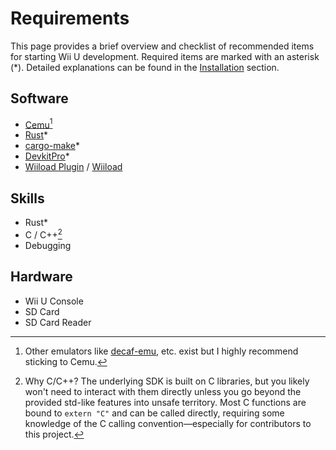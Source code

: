 # Requirements

This page provides a brief overview and checklist of recommended items for starting Wii U development. Required items are marked with an asterisk (*). Detailed explanations can be found in the [Installation](./install.md) section.

## Software

- [Cemu](https://cemu.info)[^1]
- [Rust](https://www.rust-lang.org/)*
- [cargo-make](https://github.com/sagiegurari/cargo-make)*
- [DevkitPro](https://devkitpro.org/)*
- [Wiiload Plugin](https://github.com/wiiu-env/wiiload_plugin) / [Wiiload](https://wiidatabase.de/downloads/pc-tools/wiiload/)

## Skills

- Rust*
- C / C++[^2]
- Debugging

## Hardware

- Wii U Console
- SD Card
- SD Card Reader

[^1]: Other emulators like [decaf-emu](https://github.com/decaf-emu/decaf-emu), etc. exist but I highly recommend sticking to Cemu.
[^2]: Why C/C++? The underlying SDK is built on C libraries, but you likely won't need to interact with them directly unless you go beyond the provided std-like features into unsafe territory. Most C functions are bound to `extern "C"` and can be called directly, requiring some knowledge of the C calling convention—especially for contributors to this project.

